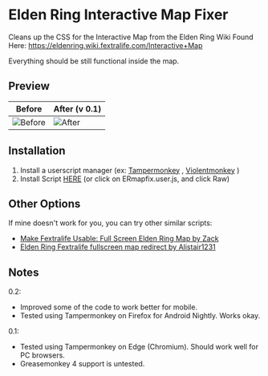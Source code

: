 # Elden Ring Interactive Map Fixer

Cleans up the CSS for the Interactive Map from the Elden Ring Wiki
Found Here: https://eldenring.wiki.fextralife.com/Interactive+Map

Everything should be still functional inside the map.

## Preview
Before | After (v 0.1)
 --- | ---
![Before](https://i.imgur.com/dp7lZI6.jpeg) | ![After](https://i.imgur.com/jfJsCAW.jpeg)

## Installation

1) Install a userscript manager (ex: [Tampermonkey](https://www.tampermonkey.net/) , [Violentmonkey](https://violentmonkey.github.io/get-it/) )
2) Install Script [HERE](https://raw.githubusercontent.com/GCSkater/EldenRing-Userscript/master/ERmapfix.user.js) (or click on ERmapfix.user.js, and click Raw)

## Other Options

If mine doesn't work for you, you can try other similar scripts:

- [Make Fextralife Usable: Full Screen Elden Ring Map by Zack](https://userstyles.org/styles/232008/make-fextralife-usable-full-screen-elden-ring-map) 
- [Elden Ring Fextralife fullscreen map redirect by Alistair1231](https://greasyfork.org/en/scripts/441455-elden-ring-fextralife-fullscreen-map-redirect)
 
## Notes
0.2:

- Improved some of the code to work better for mobile.
- Tested using Tampermonkey on Firefox for Android Nightly. Works okay.

0.1:

- Tested using Tampermonkey on Edge (Chromium). Should work well for PC browsers.
- Greasemonkey 4 support is untested. 
